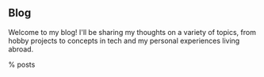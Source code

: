 ## Blog

Welcome to my blog! I'll be sharing my thoughts on a variety of topics, from hobby projects to concepts in tech and my personal experiences living abroad.

% posts